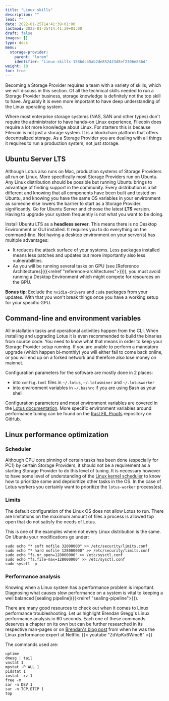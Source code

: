 ```yaml
---
title: "Linux skills"
description: ""
lead: ""
date: 2022-01-25T14:41:39+01:00
lastmod: 2022-01-25T14:41:39+01:00
draft: false
images: []
type: docs
menu:
  storage-provider:
    parent: "lorem"
    identifier: "Linux-skills-158bdc45ab2de852423d8ef2306e83bd"
weight: 10
toc: true
---
```


Becoming a Storage Provider requires a team with a variety of skills, which we will discuss in this section.
Of all the technical skills needed to run a Storage Provider business, storage knowledge is definitely not the top skill to have. Arguably it is even more important to have deep understanding of the Linux operating system.

Where most enterprise storage systems (NAS, SAN and other types) don't require the administrator to have hands-on Linux experience, Filecoin does require a lot more knowledge about Linux. For starters this is because Filecoin is not just a storage system. It is a blockchain platform that offers decentralized storage. As a Storage Provider you are dealing with all things it requires to run a production system, not just storage.

## Ubuntu Server LTS
Although Lotus also runs on Mac, production systems of Storage Providers all run on Linux. More specifically most Storage Providers run on Ubuntu. Any Linux distribution should be possible but running Ubuntu brings to advantage of finding support in the community. Every distribution is a bit different and knowing that all components have been built and tested on Ubuntu, and knowing you have the same OS variables in your environment as someone else lowers the barrier to start as a Storage Provider significantly. Go for Ubuntu Server and choose the latest **LTS** version. Having to upgrade your system frequently is not what you want to be doing.

Install Ubuntu LTS as a **headless server**. This means there is no Desktop Environment or GUI installed. It requires you to do everything on the command-line. Not having a desktop environment on your server(s) has multiple advantages:

- It reduces the attack surface of your systems. Less packages installed means less patches and updates but more importantly also less vulnerabilities.
- As you will be running several tasks on GPU (see [Reference Architectures]({{<relref "reference-architectures">}})), you must avoid running a Desktop Environment which might compete for resources on the GPU.

**Bonus tip**: Exclude the `nvidia-drivers` and `cuda` packages from your updates. With that you won't break things once you have a working setup for your specific GPU.

## Command-line and environment variables
All installation tasks and operational activities happen from the CLI. When installing and upgrading Lotus it is even recommended to build the binaries from source code. You need to know what that means in order to keep your Storage Provider setup running. If you are unable to perform a mandatory upgrade (which happen bi-monthly) you will either fail to come back online, or you will end up on a forked network and therefore also lose money on mainnet.

Configuration parameters for the software are mostly done in 2 places:

- into `config.toml` files in `~/.lotus`, `~/.lotusminer` and `~/.lotusworker`
- into environment variables in `~/.bashrc` if you are using Bash as your shell

Configuration parameters and most environment variables are covered in the [Lotus documentation](https://lotus.filecion.io). More specific environment variables around performance tuning can be found on the [Rust FIL Proofs](https://github.com/filecoin-project/rust-fil-proofs) repository on GitHub.

## Linux performance optimization

### Scheduler
Although CPU core pinning of certain tasks has been done (especially for PC1) by certain Storage Providers, it should not be a requirement as a starting Storage Provider to do this level of tuning. It is necessary however to have some level of understanding of the [Linux kernel scheduler](https://www.kernel.org/doc/html/latest/scheduler/index.html) to know how to prioritize some and deprioritize other tasks in the OS. In the case of Lotus workers you certainly want to prioritize the `lotus-worker` process(es).

### Limits
The default configuration of the Linux OS does not allow Lotus to run. There are limitations on the maximum amount of files a process is allowed top open that do not satisfy the needs of Lotus. 

This is one of the examples where not every Linux distribution is the same. On Ubuntu your modifications go under:

    sudo echo "* soft nofile 32000000" >> /etc/security/limits.conf
    sudo echo "* hard nofile 128000000" >> /etc/security/limits.conf
    sudo echo "fs.nr_open=128000000" >> /etc/sysctl.conf
    sudo echo "fs.file-max=128000000" >> /etc/sysctl.conf
    sudo sysctl -p

### Performance analysis
Knowing when a Linux system has a performance problem is important. Diagnosing what causes slow performance on a system is vital to keeping a well balanced [sealing pipeline]({{<relref "sealing-pipeline">}}).

There are many good resources to check out when it comes to Linux performance troubleshooting. Let us highlight Brendan Gregg's Linux performance analysis in 60 seconds. Each one of these commands deserves a chapter on its own but can be further researched in its respective man-pages or on [Brendan's blog post](https://netflixtechblog.com/linux-performance-analysis-in-60-000-milliseconds-accc10403c55) from when he was the Linux performance expert at Netflix.
{{< youtube "ZdVpKx6Wmc8" >}}
 
 The commands used are:

    uptime
    dmesg | tail
    vmstat 1
    mpstat -P ALL 1
    pidstat 1
    iostat -xz 1
    free -m
    sar -n DEV 1
    sar -n TCP,ETCP 1
    top


